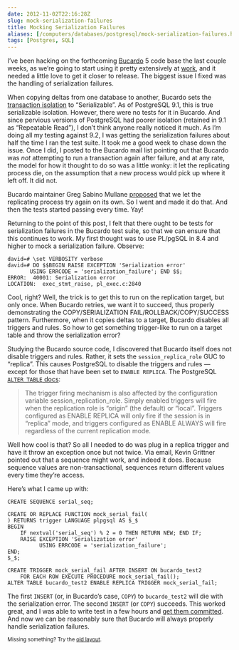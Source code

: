 ```yaml
--- 
date: 2012-11-02T22:16:28Z
slug: mock-serialization-failures
title: Mocking Serialization Failures
aliases: [/computers/databases/postgresql/mock-serialization-failures.html]
tags: [Postgres, SQL]
---
```


<p>I’ve been hacking on the forthcoming
<a href="http://bucardo.org/wiki/Bucardo">Bucardo</a> 5 code base the last couple weeks,
as we’re going to start using it pretty extensively at
<a href="http://iovation.com/">work</a>, and it needed a little love to get it closer to
release. The biggest issue I fixed was the handling of serialization failures.</p>

<p>When copying deltas from one database to another, Bucardo sets the
<a href="http://www.postgresql.org/docs/current/static/transaction-iso.html">transaction isolation</a>
to “Serializable”. As of PostgreSQL 9.1, this is true serializable isolation.
However, there were no tests for it in Bucardo. And since pervious versions of
PostgreSQL had poorer isolation (retained in 9.1 as “Repeatable Read”), I
don’t think anyone really noticed it much. As I’m doing all my testing against
9.2, I was getting the serialization failures about half the time I ran the
test suite. It took me a good week to chase down the issue. Once I did, I
posted to the Bucardo mail list pointing out that Bucardo was <em>not</em> attempting
to run a transaction again after failure, and at any rate, the model for how
it thought to do so was a little wonky: it let the replicating process die, on
the assumption that a new process would pick up where it left off. It did not.</p>

<p>Bucardo maintainer Greg Sabino Mullane
<a href="https://mail.endcrypt.com/pipermail/bucardo-general/2012-October/001616.html">proposed</a>
that we let the replicating process try again on its own. So I went and made
it do that. And then the tests started passing every time. Yay!</p>

<p>Returning to the point of this post, I felt that there ought to be tests for
serialization failures in the Bucardo test suite, so that we can ensure that
this continues to work. My first thought was to use PL/pgSQL in 8.4 and higher
to mock a serialization failure. Observe:</p>

<pre><code>david=# \set VERBOSITY verbose
david=# DO $$BEGIN RAISE EXCEPTION 'Serialization error'
       USING ERRCODE = 'serialization_failure'; END $$;
ERROR:  40001: Serialization error
LOCATION:  exec_stmt_raise, pl_exec.c:2840
</code></pre>

<p>Cool, right? Well, the trick is to get this to run on the replication target,
but only once. When Bucardo retries, we want it to succeed, thus properly
demonstrating the COPY/SERIALIZATION FAIL/ROLLBACK/COPY/SUCCESS pattern.
Furthermore, when it copies deltas to a target, Bucardo disables all triggers
and rules. So how to get something trigger-like to run on a target table and
throw the serialization error?</p>

<p>Studying the Bucardo source code, I discovered that Bucardo itself does not
disable triggers and rules. Rather, it sets the <code>session_replica_role</code> GUC to
“replica”. This causes PostgreSQL to disable the triggers and rules — except
for those that have been set to <code>ENABLE REPLICA</code>. The PostgreSQL
<a href="http://www.postgresql.org/docs/9.2/static/sql-altertable.html"><code>ALTER TABLE</code> docs</a>:</p>

<blockquote><p>The trigger firing mechanism is also affected by the configuration
variable session_replication_role. Simply enabled triggers will
fire when the replication role is “origin” (the default) or
“local”. Triggers configured as ENABLE REPLICA will only fire if the
session is in “replica” mode, and triggers configured as ENABLE ALWAYS
will fire regardless of the current replication mode.</p></blockquote>

<p>Well how cool is that? So all I needed to do was plug in a replica trigger and have it throw an exception once but not twice. Via email, Kevin Grittner pointed out that a sequence might work, and indeed it does. Because sequence values are non-transactional, sequences return different values every time they’re access.</p>

<p>Here’s what I came up with:</p>

<pre><code>CREATE SEQUENCE serial_seq;

CREATE OR REPLACE FUNCTION mock_serial_fail(
) RETURNS trigger LANGUAGE plpgsql AS $_$
BEGIN
    IF nextval('serial_seq') % 2 = 0 THEN RETURN NEW; END IF;
    RAISE EXCEPTION 'Serialization error'
          USING ERRCODE = 'serialization_failure';
END;
$_$;

CREATE TRIGGER mock_serial_fail AFTER INSERT ON bucardo_test2
    FOR EACH ROW EXECUTE PROCEDURE mock_serial_fail();
ALTER TABLE bucardo_test2 ENABLE REPLICA TRIGGER mock_serial_fail;
</code></pre>

<p>The first <code>INSERT</code> (or, in Bucardo’s case, <code>COPY</code>) to <code>bucardo_test2</code> will die
with the serialization error. The second <code>INSERT</code> (or <code>COPY</code>) succeeds. This
worked great, and I was able to write test in a few hours and
<a href="https://github.com/bucardo/bucardo/commit/3931056f15f3f6df9b089fd439c14ec38b66d841">get them committed</a>.
And now we can be reasonably sure that Bucardo will always properly handle
serialization failures.</p>

<p class="past"><small>Missing something? Try the <a rel="nofollow" href="http://past.justatheory.com/computers/databases/postgresql/mock-serialization-failures.html">old layout</a>.</small></p>


